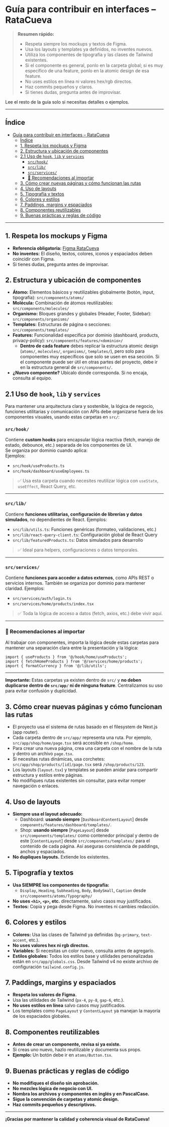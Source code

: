 # Guía para contribuir en interfaces – RataCueva

> **Resumen rápido:**
>
> - Respeta siempre los mockups y textos de Figma.
> - Usa los layouts y templates ya definidos, no inventes nuevos.
> - Utiliza los componentes de tipografía y las clases de Tailwind existentes.
> - Si el componente es general, ponlo en la carpeta global; si es muy específico de una feature, ponlo en la atomic design de esa feature.
> - No uses estilos en línea ni valores hex/rgb directos.
> - Haz commits pequeños y claros.
> - Si tienes dudas, pregunta antes de improvisar.

Lee el resto de la guía solo si necesitas detalles o ejemplos.

---

## Índice

- [Guía para contribuir en interfaces – RataCueva](#guía-para-contribuir-en-interfaces--ratacueva)
  - [Índice](#índice)
  - [1. Respeta los mockups y Figma](#1-respeta-los-mockups-y-figma)
  - [2. Estructura y ubicación de componentes](#2-estructura-y-ubicación-de-componentes)
  - [2.1 Uso de `hook`, `lib` y `services`](#21-uso-de-hook-lib-y-services)
    - [`src/hook/`](#srchook)
    - [`src/lib/`](#srclib)
    - [`src/services/`](#srcservices)
    - [📌 Recomendaciones al importar](#-recomendaciones-al-importar)
  - [3. Cómo crear nuevas páginas y cómo funcionan las rutas](#3-cómo-crear-nuevas-páginas-y-cómo-funcionan-las-rutas)
  - [4. Uso de layouts](#4-uso-de-layouts)
  - [5. Tipografía y textos](#5-tipografía-y-textos)
  - [6. Colores y estilos](#6-colores-y-estilos)
  - [7. Paddings, margins y espaciados](#7-paddings-margins-y-espaciados)
  - [8. Componentes reutilizables](#8-componentes-reutilizables)
  - [9. Buenas prácticas y reglas de código](#9-buenas-prácticas-y-reglas-de-código)

---

## 1. Respeta los mockups y Figma

- **Referencia obligatoria:** [Figma RataCueva](https://www.figma.com/design/HMPpGPwTe6KYfdL6xDVhSf/RataCueva-Design?node-id=272-813&t=E9DJTC9UvD2rMYOi-1)
- **No inventes:** El diseño, textos, colores, iconos y espaciados deben coincidir con Figma.
- Si tienes dudas, pregunta antes de improvisar.

## 2. Estructura y ubicación de componentes

- **Átomo:** Elementos básicos y reutilizables globalmente (botón, input, tipografía): `src/components/atoms/`
- **Molécula:** Combinación de átomos reutilizables: `src/components/molecules/`
- **Organismo:** Bloques grandes y globales (Header, Footer, Sidebar): `src/components/organisms/`
- **Templates:** Estructuras de página o secciones: `src/components/templates/`
- **Features:** Funcionalidad específica por dominio (dashboard, products, privacy-policy): `src/components/features/<dominio>/`
  - **Dentro de cada feature** debes replicar la estructura atomic design (`atoms/`, `molecules/`, `organisms/`, `templates/`), pero solo para componentes muy específicos que solo se usen en esa sección. Si el componente puede ser útil en otras partes del proyecto, debe ir en la estructura general de `src/components/`.
- **¿Nuevo componente?** Ubícalo donde corresponda. Si no encaja, consulta al equipo.


## 2.1 Uso de `hook`, `lib` y `services`

Para mantener una arquitectura clara y sostenible, la lógica de negocio, funciones utilitarias y comunicación con APIs debe organizarse fuera de los componentes visuales, usando estas carpetas en `src/`:

### `src/hook/`

Contiene **custom hooks** para encapsular lógica reactiva (fetch, manejo de estado, debounce, etc.) separada de los componentes de UI.  
Se organiza por dominio cuando aplica:  
Ejemplos:
- `src/hook/useProducts.ts`
- `src/hook/dashboard/useEmployees.ts`

> ✅ Usa esta carpeta cuando necesites reutilizar lógica con `useState`, `useEffect`, React Query, etc.

---

### `src/lib/`

Contiene **funciones utilitarias, configuración de librerías y datos simulados**, no dependientes de React.
Ejemplos:
- `src/lib/utils.ts`: Funciones genéricas (formateo, validaciones, etc.)
- `src/lib/react-query-client.ts`: Configuración global de React Query
- `src/lib/featuredProducts.ts`: Datos simulados para desarrollo

> ✅ Ideal para helpers, configuraciones o datos temporales.

---

### `src/services/`

Contiene **funciones para acceder a datos externos**, como APIs REST o servicios internos.
También se organiza por dominio para mantener claridad.
Ejemplos:
- `src/services/auth/login.ts`
- `src/services/home/products/index.tsx`

> ✅ Toda la lógica de acceso a datos (fetch, axios, etc.) debe vivir aquí.

---

### 📌 Recomendaciones al importar

Al trabajar con componentes, importa la lógica desde estas carpetas para mantener una separación clara entre la presentación y la lógica:

```tsx
import { useProducts } from '@/hook/home/useProducts';
import { fetchHomeProducts } from '@/services/home/products';
import { formatCurrency } from '@/lib/utils';
```

---

**Importante:** Estas carpetas ya existen dentro de `src/` y **no deben duplicarse dentro de `src/app/` ni de ninguna feature**. Centralizamos su uso para evitar confusión y duplicidad.

## 3. Cómo crear nuevas páginas y cómo funcionan las rutas

- El proyecto usa el sistema de rutas basado en el filesystem de Next.js (app router).
- Cada carpeta dentro de `src/app/` representa una ruta. Por ejemplo, `src/app/shop/home/page.tsx` será accesible en `/shop/home`.
- Para crear una nueva página, crea una carpeta con el nombre de la ruta y dentro un archivo `page.tsx`.
- Si necesitas rutas dinámicas, usa corchetes: `src/app/shop/products/[id]/page.tsx` será `/shop/products/123`.
- Los layouts (`layout.tsx`) y templates se pueden anidar para compartir estructura y estilos entre páginas.
- No modifiques rutas existentes sin consultar, para evitar romper navegación o enlaces.

## 4. Uso de layouts

- **Siempre usa el layout adecuado:**
  - Dashboard: **usando siempre** [`DashboardContentLayout`] desde `components/features/dashboard/templates/`.
  - Shop: **usando siempre** [`PageLayout`] desde `src/components/templates/` como contenedor principal y dentro de este [`ContentLayout`] desde `src/components/templates/` para el contenido de cada página. Así aseguras consistencia de paddings, anchos y espaciados.
- **No dupliques layouts.** Extiende los existentes.

## 5. Tipografía y textos

- **Usa SIEMPRE los componentes de tipografía:**
  - `Display`, `Heading`, `Subheading`, `Body`, `BodySmall`, `Caption` desde `src/components/atoms/Typography/`
- **No uses `<h1>`, `<p>`, etc.** directamente, salvo casos muy justificados.
- **Textos:** Copia y pega desde Figma. No inventes ni cambies redacción.

## 6. Colores y estilos

- **Colores:** Usa las clases de Tailwind ya definidas (`bg-primary`, `text-accent`, etc.).
- **No uses valores hex ni rgb directos.**
- **Variables:** Si necesitas un color nuevo, consulta antes de agregarlo.
- **Estilos globales:** Todos los estilos base y utilidades personalizadas están en `src/app/globals.css`. Desde Tailwind v4 no existe archivo de configuración `tailwind.config.js`.

## 7. Paddings, margins y espaciados

- **Respeta los valores de Figma.**
- Usa las utilidades de Tailwind (`px-4`, `py-8`, `gap-6`, etc.).
- **No uses estilos en línea** salvo casos muy justificados.
- Los templates como `PageLayout` y `ContentLayout` ya manejan la mayoría de los espaciados globales.

## 8. Componentes reutilizables

- **Antes de crear un componente, revisa si ya existe.**
- Si creas uno nuevo, hazlo reutilizable y documenta sus props.
- **Ejemplo:** Un botón debe ir en `atoms/Button.tsx`.

## 9. Buenas prácticas y reglas de código

- **No modifiques el diseño sin aprobación.**
- **No mezcles lógica de negocio con UI.**
- **Nombra los archivos y componentes en inglés y en PascalCase.**
- **Sigue la convención de carpetas y atomic design.**
- **Haz commits pequeños y descriptivos.**

---

**¡Gracias por mantener la calidad y coherencia visual de RataCueva!**
